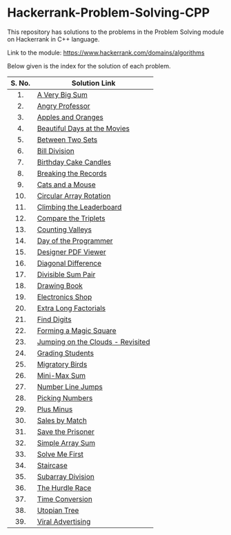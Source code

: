 # Hackerrank-Problem-Solving-CPP
This repository has solutions to the problems in the Problem Solving module on Hackerrank in C++ language.

Link to the module: https://www.hackerrank.com/domains/algorithms

Below given is the index for the solution of each problem.

| S. No.  | Solution Link |
|:---------------:|---------------|
|1.| [A Very Big Sum](https://github.com/niharika1102/Hackerrank-Problem-Solving-CPP/blob/main/A%20Very%20Big%20Sum.cpp)  |
|2.|[Angry Professor](https://github.com/niharika1102/Hackerrank-Problem-Solving-CPP/blob/main/Angry%20Professor.cpp)|
|3.| [Apples and Oranges](https://github.com/niharika1102/Hackerrank-Problem-Solving-CPP/blob/main/Apple%20and%20Orange.cpp)  |
|4.|[Beautiful Days at the Movies](https://github.com/niharika1102/Hackerrank-Problem-Solving-CPP/blob/main/Beautiful%20Days%20at%20the%20Movies.cpp)|
|5.| [Between Two Sets](https://github.com/niharika1102/Hackerrank-Problem-Solving-CPP/blob/main/Between%20Two%20Sets.cpp)|
|6.|[Bill Division](https://github.com/niharika1102/Hackerrank-Problem-Solving-CPP/blob/main/Bill%20Division.cpp)|
|7.| [Birthday Cake Candles](https://github.com/niharika1102/Hackerrank-Problem-Solving-CPP/blob/main/Birthday%20Cake%20Candles.cpp)|
|8.|[Breaking the Records](https://github.com/niharika1102/Hackerrank-Problem-Solving-CPP/blob/main/Breaking%20the%20Records.cpp)|
|9.|[Cats and a Mouse](https://github.com/niharika1102/Hackerrank-Problem-Solving-CPP/blob/main/Cats%20and%20a%20Mouse.cpp)|
|10.|[Circular Array Rotation](https://github.com/niharika1102/Hackerrank-Problem-Solving-CPP/blob/main/Circular%20Array%20Rotation.cpp)|
|11.|[Climbing the Leaderboard](https://github.com/niharika1102/Hackerrank-Problem-Solving-CPP/blob/main/Climbing%20the%20Leaderboard.cpp)|
|12.|[Compare the Triplets](https://github.com/niharika1102/Hackerrank-Problem-Solving-CPP/blob/main/Compare%20the%20Triplets.cpp)|
|13.|[Counting Valleys](https://github.com/niharika1102/Hackerrank-Problem-Solving-CPP/blob/main/Counting%20Valleys.cpp)|
|14.|[Day of the Programmer](https://github.com/niharika1102/Hackerrank-Problem-Solving-CPP/blob/main/Day%20of%20the%20Programmer.cpp)|
|15.|[Designer PDF Viewer](https://github.com/niharika1102/Hackerrank-Problem-Solving-CPP/blob/main/Designer%20PDF%20Viewer.cpp)|
|16.|[Diagonal Difference](https://github.com/niharika1102/Hackerrank-Problem-Solving-CPP/blob/main/Diagonal%20Difference.cpp)|
|17.|[Divisible Sum Pair](https://github.com/niharika1102/Hackerrank-Problem-Solving-CPP/blob/main/Divisible%20Sum%20Pair.cpp)|
|18.|[Drawing Book](https://github.com/niharika1102/Hackerrank-Problem-Solving-CPP/blob/main/Drawing%20Book.cpp)|
|19.|[Electronics Shop](https://github.com/niharika1102/Hackerrank-Problem-Solving-CPP/blob/main/Electronics%20Shop.cpp)|
|20.|[Extra Long Factorials](https://github.com/niharika1102/Hackerrank-Problem-Solving-CPP/blob/main/Extra%20Long%20Factorials.cpp)|
|21.|[Find Digits](https://github.com/niharika1102/Hackerrank-Problem-Solving-CPP/blob/main/Find%20Digits.cpp)|
|22.|[Forming a Magic Square](https://github.com/niharika1102/Hackerrank-Problem-Solving-CPP/blob/main/Forming%20a%20Magic%20Square.cpp)|
|23.|[Jumping on the Clouds - Revisited](https://github.com/niharika1102/Hackerrank-Problem-Solving-CPP/blob/main/Jumping%20on%20the%20Clouds%20-%20Revisited.cpp)|
|24.|[Grading Students](https://github.com/niharika1102/Hackerrank-Problem-Solving-CPP/blob/main/Grading%20Students.cpp)|
|25.|[Migratory Birds](https://github.com/niharika1102/Hackerrank-Problem-Solving-CPP/blob/main/Migratory%20Birds.cpp)|
|26.|[Mini-Max Sum](https://github.com/niharika1102/Hackerrank-Problem-Solving-CPP/blob/main/Mini-Max%20Sum.cpp)|
|27.|[Number Line Jumps](https://github.com/niharika1102/Hackerrank-Problem-Solving-CPP/blob/main/Number%20Line%20Jumps.cpp)|
|28.|[Picking Numbers](https://github.com/niharika1102/Hackerrank-Problem-Solving-CPP/blob/main/Picking%20Numbers.cpp)|
|29.|[Plus Minus](https://github.com/niharika1102/Hackerrank-Problem-Solving-CPP/blob/main/Plus%20Minus.cpp)|
|30.|[Sales by Match](https://github.com/niharika1102/Hackerrank-Problem-Solving-CPP/blob/main/Sales%20By%20Match.cpp)|
|31.|[Save the Prisoner](https://github.com/niharika1102/Hackerrank-Problem-Solving-CPP/blob/main/Save%20The%20Prisoner.cpp)|
|32.|[Simple Array Sum](https://github.com/niharika1102/Hackerrank-Problem-Solving-CPP/blob/main/Simple%20Array%20Sum.cpp)|
|33.|[Solve Me First](https://github.com/niharika1102/Hackerrank-Problem-Solving-CPP/blob/main/Solve%20Me%20First.cpp)|
|34.|[Staircase](https://github.com/niharika1102/Hackerrank-Problem-Solving-CPP/blob/main/Staircase.cpp)|
|35.|[Subarray Division](https://github.com/niharika1102/Hackerrank-Problem-Solving-CPP/blob/main/Subarray%20Division.cpp)|
|36.|[The Hurdle Race](https://github.com/niharika1102/Hackerrank-Problem-Solving-CPP/blob/main/The%20Hurdle%20Race.cpp)|
|37.|[Time Conversion](https://github.com/niharika1102/Hackerrank-Problem-Solving-CPP/blob/main/Time%20Conversion.cpp)|
|38.|[Utopian Tree](https://github.com/niharika1102/Hackerrank-Problem-Solving-CPP/blob/main/Utopian%20Tree.cpp)|
|39.|[Viral Advertising](https://github.com/niharika1102/Hackerrank-Problem-Solving-CPP/blob/main/Viral%20Advertising.cpp)|

